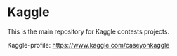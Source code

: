 # Kaggle

This is the main repository for Kaggle contests projects.

Kaggle-profile:
https://www.kaggle.com/caseyonkaggle
